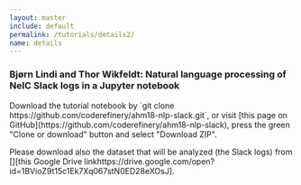 ```yaml
---
layout: master
include: default
permalink: /tutorials/details2/
name: details
---
```


<h3> Bjørn Lindi and Thor Wikfeldt: Natural language processing of NeIC Slack logs in a Jupyter notebook</h3>
Download the tutorial notebook by `git clone https://github.com/coderefinery/ahm18-nlp-slack.git`, or visit 
[this page on GitHub](https://github.com/coderefinery/ahm18-nlp-slack), press the green "Clone or download" button
and select "Download ZIP".

Please download also the dataset that will be analyzed (the Slack logs) from [][this Google Drive linkhttps://drive.google.com/open?id=1BVioZ9t15c1Ek7Xq067stN0ED28eXOsJ].
